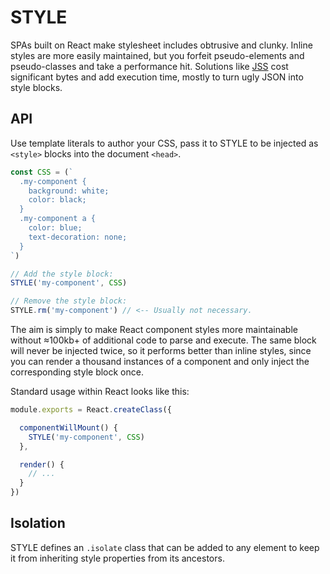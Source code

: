 # STYLE

SPAs built on React make stylesheet includes obtrusive and clunky. Inline styles are more easily maintained, but you forfeit pseudo-elements and pseudo-classes and take a performance hit. Solutions like [JSS](http://cssinjs.org/?v=v6.2.0) cost significant bytes and add execution time, mostly to turn ugly JSON into style blocks.

## API
Use template literals to author your CSS, pass it to STYLE to be injected as `<style>` blocks into the document `<head>`.

```js
const CSS = (`
  .my-component {
    background: white;
    color: black;
  }
  .my-component a {
    color: blue;
    text-decoration: none;
  }
`)

// Add the style block:
STYLE('my-component', CSS)

// Remove the style block:
STYLE.rm('my-component') // <-- Usually not necessary.
```

The aim is simply to make React component styles more maintainable without &approx;100kb+ of additional code to parse and execute. The same block will never be injected twice, so it performs better than inline styles, since you can render a thousand instances of a component and only inject the corresponding style block once.

Standard usage within React looks like this:

```js
module.exports = React.createClass({

  componentWillMount() {
    STYLE('my-component', CSS)
  },

  render() {
    // ...
  }
})
```

## Isolation
STYLE defines an `.isolate` class that can be added to any element to keep it from inheriting style properties from its ancestors.
